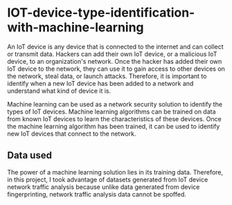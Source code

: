 # IOT-device-type-identification-with-machine-learning

An IoT device is any device that is connected to the internet and can collect or transmit data. Hackers can add their own IoT device, or a malicious IoT device, to an organization's network. Once the hacker has added their own IoT device to the network, they can use it to gain access to other devices on the network, steal data, or launch attacks.
Therefore, it is important to identify when a new IoT device has been added to a network and understand what kind of device it is.

Machine learning can be used as a network security solution to identify the types of IoT devices. Machine learning algorithms can be trained on data from known IoT devices to learn the characteristics of these devices. Once the machine learning algorithm has been trained, it can be used to identify new IoT devices that connect to the network.

## Data used
The power of a machine learning solution lies in its training data. Therefore, in this project, I took advantage of datasets generated from IoT device network traffic analysis because unlike data generated from device fingerprinting, network traffic analysis data cannot be spoffed. 

